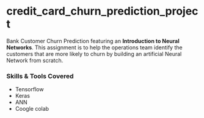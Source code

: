 # credit_card_churn_prediction_project
Bank Customer Churn Prediction featuring an **Introduction to Neural Networks**. This assignment is to help the operations team identify the customers that are more likely to churn by building an artificial Neural Network from scratch.

### Skills & Tools Covered
* Tensorflow
* Keras
* ANN
* Coogle colab
